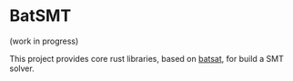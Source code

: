 # BatSMT

(work in progress)

This project provides core rust libraries, based on [batsat](https://github.com/c-cube/batsat),
for build a SMT solver.



